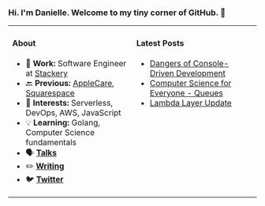 ### Hi. I'm Danielle. Welcome to my tiny corner of GitHub. 👋

<table rules="none"><tr><td valign="top" width="50%">
  
#### About
- 💼 **Work:** Software Engineer at [Stackery](https://www.stackery.io/) 
- 🔙 **Previous:** [AppleCare](https://support.apple.com/), [Squarespace](https://www.squarespace.com/) 
- 🧠 **Interests:** Serverless, DevOps, AWS, JavaScript 
- 💡 **Learning:** Golang, Computer Science fundamentals 
- 🗣 **[Talks](https://www.danielleheberling.xyz/talks)**
- ✏️ **[Writing](https://www.danielleheberling.xyz/)**
- 🐦 **[Twitter](https://twitter.com/deeheber)**

</td><td valign="top" width="50%">

#### Latest Posts
<!-- start latest posts -->
- [Dangers of Console-Driven Development](https://danielleheberling.xyz/blog/console-driven-development/)
- [Computer Science for Everyone - Queues](https://danielleheberling.xyz/blog/cs-queues/)
- [Lambda Layer Update](https://danielleheberling.xyz/blog/lambda-layer-update/)
<!-- end latest posts -->

</td>
</tr></table>
